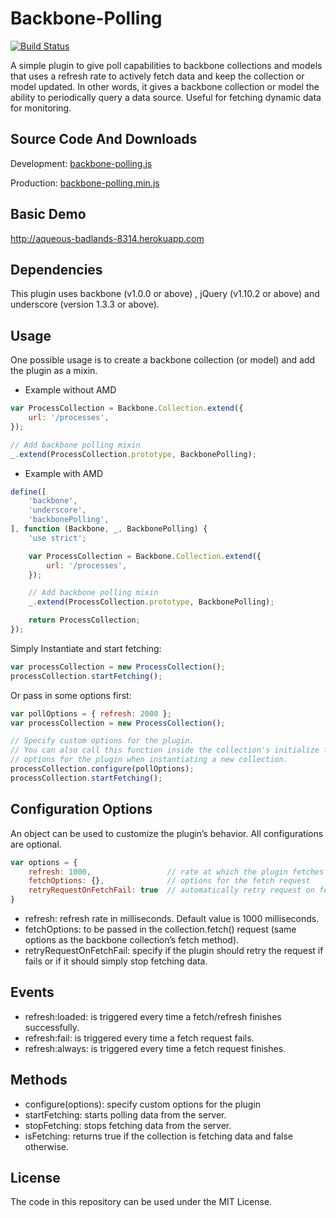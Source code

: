 Backbone-Polling
==============
[![Build Status](https://travis-ci.org/pedrocatre/backbone-polling.png)](https://travis-ci.org/pedrocatre/backbone-polling)

A simple plugin to give poll capabilities to backbone collections and models that uses a refresh rate to actively fetch data and keep the collection or model updated. In other words, it gives a backbone collection or model the ability to periodically query a data source.
Useful for fetching dynamic data for monitoring.

## Source Code And Downloads

Development: [backbone-polling.js](https://raw.github.com/pedrocatre/backbone-polling/master/dist/backbone-polling.js)

Production: [backbone-polling.min.js](https://raw.github.com/pedrocatre/backbone-polling/master/dist/backbone-polling.min.js)

## Basic Demo

http://aqueous-badlands-8314.herokuapp.com

## Dependencies

This plugin uses backbone (v1.0.0 or above) , jQuery (v1.10.2 or above) and underscore (version 1.3.3 or above).

## Usage

One possible usage is to create a backbone collection (or model) and add the plugin as a mixin.

* Example without AMD

```javascript
var ProcessCollection = Backbone.Collection.extend({
    url: '/processes',
});

// Add backbone polling mixin
_.extend(ProcessCollection.prototype, BackbonePolling);
```

* Example with AMD

```javascript
define([
    'backbone',
    'underscore',
    'backbonePolling',
], function (Backbone, _, BackbonePolling) {
    'use strict';

    var ProcessCollection = Backbone.Collection.extend({
        url: '/processes',
    });

    // Add backbone polling mixin
    _.extend(ProcessCollection.prototype, BackbonePolling);

    return ProcessCollection;
});
```

Simply Instantiate and start fetching:

```javascript
var processCollection = new ProcessCollection();
processCollection.startFetching();
```

Or pass in some options first:

```javascript
var pollOptions = { refresh: 2000 };
var processCollection = new ProcessCollection();

// Specify custom options for the plugin.
// You can also call this function inside the collection's initialize function and pass the
// options for the plugin when instantiating a new collection.
processCollection.configure(pollOptions);
processCollection.startFetching();
```

## Configuration Options

An object can be used to customize the plugin’s behavior. All configurations are optional.

```javascript
var options = {
    refresh: 1000,                 // rate at which the plugin fetches data
    fetchOptions: {},              // options for the fetch request
    retryRequestOnFetchFail: true  // automatically retry request on fetch failure
}
```

* refresh: refresh rate in milliseconds. Default value is 1000 milliseconds.
* fetchOptions: to be passed in the collection.fetch() request (same options as the backbone collection’s fetch method).
* retryRequestOnFetchFail: specify if the plugin should retry the request if fails or if it should simply stop fetching data.

## Events

* refresh:loaded: is triggered every time a fetch/refresh finishes successfully.
* refresh:fail: is triggered every time a fetch request fails.
* refresh:always: is triggered every time a fetch request finishes.

## Methods

* configure(options): specify custom options for the plugin
* startFetching: starts polling data from the server.
* stopFetching: stops fetching data from the server.
* isFetching: returns true if the collection is fetching data and false otherwise.

## License

The code in this repository can be used under the MIT License.